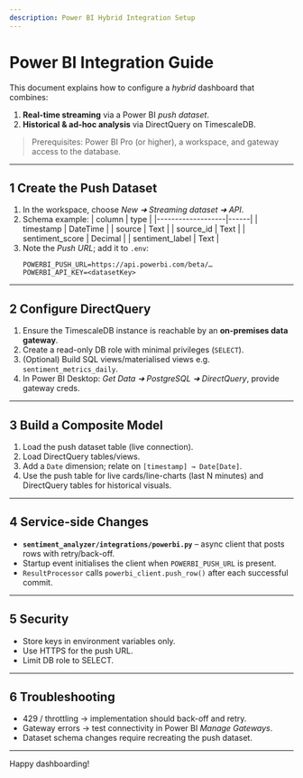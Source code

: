 ```yaml
---
description: Power BI Hybrid Integration Setup
---
```


# Power BI Integration Guide

This document explains how to configure a *hybrid* dashboard that combines:

1. **Real-time streaming** via a Power BI *push dataset*.
2. **Historical & ad-hoc analysis** via DirectQuery on TimescaleDB.

> Prerequisites: Power BI Pro (or higher), a workspace, and gateway access to the database.

---
## 1  Create the Push Dataset
1. In the workspace, choose *New ➜ Streaming dataset ➜ API*.
2. Schema example:
   | column            | type |
   |-------------------|------|
   | timestamp         | DateTime |
   | source            | Text |
   | source_id         | Text |
   | sentiment_score   | Decimal |
   | sentiment_label   | Text |
3. Note the *Push URL*; add it to `.env`:
   ```
   POWERBI_PUSH_URL=https://api.powerbi.com/beta/…
   POWERBI_API_KEY=<datasetKey>
   ```

---
## 2  Configure DirectQuery
1. Ensure the TimescaleDB instance is reachable by an **on-premises data gateway**.
2. Create a read-only DB role with minimal privileges (`SELECT`).
3. (Optional) Build SQL views/materialised views e.g. `sentiment_metrics_daily`.
4. In Power BI Desktop: *Get Data ➜ PostgreSQL ➜ DirectQuery*, provide gateway creds.

---
## 3  Build a Composite Model
1. Load the push dataset table (live connection).
2. Load DirectQuery tables/views.
3. Add a `Date` dimension; relate on `[timestamp] → Date[Date]`.
4. Use the push table for live cards/line-charts (last N minutes) and DirectQuery tables for historical visuals.

---
## 4  Service-side Changes
* **`sentiment_analyzer/integrations/powerbi.py`** – async client that posts rows with retry/back-off.
* Startup event initialises the client when `POWERBI_PUSH_URL` is present.
* `ResultProcessor` calls `powerbi_client.push_row()` after each successful commit.

---
## 5  Security
* Store keys in environment variables only.
* Use HTTPS for the push URL.
* Limit DB role to SELECT.

---
## 6  Troubleshooting
* 429 / throttling → implementation should back-off and retry.
* Gateway errors → test connectivity in Power BI *Manage Gateways*.
* Dataset schema changes require recreating the push dataset.

---
Happy dashboarding!
